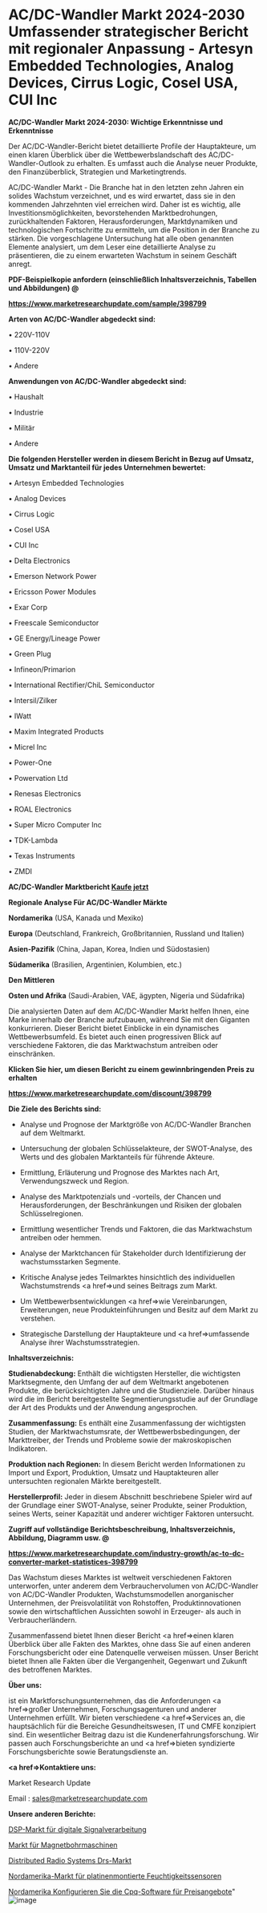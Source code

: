 # AC/DC-Wandler Markt 2024-2030 Umfassender strategischer Bericht mit regionaler Anpassung - Artesyn Embedded Technologies, Analog Devices, Cirrus Logic, Cosel USA, CUI Inc

<strong>AC/DC-Wandler Markt 2024-2030: Wichtige Erkenntnisse und Erkenntnisse</strong>

Der AC/DC-Wandler-Bericht bietet detaillierte Profile der Hauptakteure, um einen klaren Überblick über die Wettbewerbslandschaft des AC/DC-Wandler-Outlook zu erhalten. Es umfasst auch die Analyse neuer Produkte, den Finanzüberblick, Strategien und Marketingtrends.

AC/DC-Wandler Markt - Die Branche hat in den letzten zehn Jahren ein solides Wachstum verzeichnet, und es wird erwartet, dass sie in den kommenden Jahrzehnten viel erreichen wird. Daher ist es wichtig, alle Investitionsmöglichkeiten, bevorstehenden Marktbedrohungen, zurückhaltenden Faktoren, Herausforderungen, Marktdynamiken und technologischen Fortschritte zu ermitteln, um die Position in der Branche zu stärken. Die vorgeschlagene Untersuchung hat alle oben genannten Elemente analysiert, um dem Leser eine detaillierte Analyse zu präsentieren, die zu einem erwarteten Wachstum in seinem Geschäft anregt.



<strong><b>PDF-Beispielkopie anfordern (einschließlich Inhaltsverzeichnis, Tabellen und Abbildungen) @ </b></strong>

<strong><a href=https://www.marketresearchupdate.com/sample/398799>

<strong>https://www.marketresearchupdate.com/sample/398799</u></a></strong></strong>



<strong>Arten von AC/DC-Wandler abgedeckt sind:</strong>

• 220V-110V

• 110V-220V

• Andere



<strong>Anwendungen von AC/DC-Wandler abgedeckt sind:</strong>

• Haushalt

• Industrie

• Militär

• Andere



<strong>Die folgenden Hersteller werden in diesem Bericht in Bezug auf Umsatz, Umsatz und Marktanteil für jedes Unternehmen bewertet:</strong>

• Artesyn Embedded Technologies

• Analog Devices

• Cirrus Logic

• Cosel USA

• CUI Inc

• Delta Electronics

• Emerson Network Power

• Ericsson Power Modules

• Exar Corp

• Freescale Semiconductor

• GE Energy/Lineage Power

• Green Plug

• Infineon/Primarion

• International Rectifier/ChiL Semiconductor

• Intersil/Zilker

• IWatt

• Maxim Integrated Products

• Micrel Inc

• Power-One

• Powervation Ltd

• Renesas Electronics

• ROAL Electronics

• Super Micro Computer Inc

• TDK-Lambda

• Texas Instruments

• ZMDI



<strong>AC/DC-Wandler Marktbericht <a href=https://www.marketresearchupdate.com/buynow/398799>Kaufe jetzt</a></strong>



<strong>Regionale Analyse Für AC/DC-Wandler Märkte</strong>



<strong>Nordamerika</strong> (USA, Kanada und Mexiko)



<strong>Europa</strong> (Deutschland, Frankreich, Großbritannien, Russland und Italien)



<strong>Asien-Pazifik</strong> (China, Japan, Korea, Indien und Südostasien)



<strong>Südamerika</strong> (Brasilien, Argentinien, Kolumbien, etc.)



<strong>Den Mittleren</strong> 

<strong>Osten und Afrika</strong> (Saudi-Arabien, VAE, ägypten, Nigeria und Südafrika)

Die analysierten Daten auf dem AC/DC-Wandler Markt helfen Ihnen, eine Marke innerhalb der Branche aufzubauen, während Sie mit den Giganten konkurrieren. Dieser Bericht bietet Einblicke in ein dynamisches Wettbewerbsumfeld. Es bietet auch einen progressiven Blick auf verschiedene Faktoren, die das Marktwachstum antreiben oder einschränken.



<strong>Klicken Sie hier, um diesen Bericht zu einem gewinnbringenden Preis zu erhalten
</strong>

<strong><a href=https://www.marketresearchupdate.com/discount/398799>https://www.marketresearchupdate.com/discount/398799</b></u></strong></a>



<strong>Die Ziele des Berichts sind:</strong>

- Analyse und Prognose der Marktgröße von AC/DC-Wandler Branchen auf dem Weltmarkt.

- Untersuchung der globalen Schlüsselakteure, der SWOT-Analyse, des Werts und des globalen Marktanteils für führende Akteure.

- Ermittlung, Erläuterung und Prognose des Marktes nach Art, Verwendungszweck und Region.

- Analyse des Marktpotenzials und -vorteils, der Chancen und Herausforderungen, der Beschränkungen und Risiken der globalen Schlüsselregionen.

- Ermittlung wesentlicher Trends und Faktoren, die das Marktwachstum antreiben oder hemmen.

- Analyse der Marktchancen für Stakeholder durch Identifizierung der wachstumsstarken Segmente.

- Kritische Analyse jedes Teilmarktes hinsichtlich des individuellen Wachstumstrends <a href=>und</a> seines Beitrags zum Markt.

- Um Wettbewerbsentwicklungen <a href=>wie</a> Vereinbarungen, Erweiterungen, neue Produkteinführungen und Besitz auf dem Markt zu verstehen.

- Strategische Darstellung der Hauptakteure und <a href=>umfas</a>sende Analyse ihrer Wachstumsstrategien.



<strong>Inhaltsverzeichnis:</strong>



<strong>Studienabdeckung:</strong> Enthält die wichtigsten Hersteller, die wichtigsten Marktsegmente, den Umfang der auf dem Weltmarkt angebotenen Produkte, die berücksichtigten Jahre und die Studienziele. Darüber hinaus wird die im Bericht bereitgestellte Segmentierungsstudie auf der Grundlage der Art des Produkts und der Anwendung angesprochen.



<strong>Zusammenfassung:</strong> Es enthält eine Zusammenfassung der wichtigsten Studien, der Marktwachstumsrate, der Wettbewerbsbedingungen, der Markttreiber, der Trends und Probleme sowie der makroskopischen Indikatoren.



<strong>Produktion nach Regionen:</strong> In diesem Bericht werden Informationen zu Import und Export, Produktion, Umsatz und Hauptakteuren aller untersuchten regionalen Märkte bereitgestellt.



<strong>Herstellerprofil:</strong> Jeder in diesem Abschnitt beschriebene Spieler wird auf der Grundlage einer SWOT-Analyse, seiner Produkte, seiner Produktion, seines Werts, seiner Kapazität und anderer wichtiger Faktoren untersucht.



<strong><b>Zugriff auf vollständige Berichtsbeschreibung, Inhaltsverzeichnis, Abbildung, Diagramm usw. @ </b></strong>

<strong><a href=https://www.marketresearchupdate.com/industry-growth/ac-to-dc-converter-market-statistices-398799>https://www.marketresearchupdate.com/industry-growth/ac-to-dc-converter-market-statistices-398799</a></strong>

Das Wachstum dieses Marktes ist weltweit verschiedenen Faktoren unterworfen, unter anderem dem Verbrauchervolumen von AC/DC-Wandler von AC/DC-Wandler Produkten, Wachstumsmodellen anorganischer Unternehmen, der Preisvolatilität von Rohstoffen, Produktinnovationen sowie den wirtschaftlichen Aussichten sowohl in Erzeuger- als auch in Verbraucherländern.

Zusammenfassend bietet Ihnen dieser Bericht <a href=>einen</a> klaren Überblick über alle Fakten des Marktes, ohne dass Sie auf einen anderen Forschungsbericht oder eine Datenquelle verweisen müssen. Unser Bericht bietet Ihnen alle Fakten über die Vergangenheit, Gegenwart und Zukunft des betroffenen Marktes.



<strong>Über uns:</strong>

 ist ein Marktforschungsunternehmen, das die Anforderungen <a href=>großer</a> Unternehmen, Forschungsagenturen und anderer Unternehmen erfüllt. Wir bieten verschiedene <a href=>Services</a> an, die hauptsächlich für die Bereiche Gesundheitswesen, IT und CMFE konzipiert sind. Ein wesentlicher Beitrag dazu ist die Kundenerfahrungsforschung. Wir passen auch Forschungsberichte an und <a href=>bieten</a> syndizierte Forschungsberichte sowie Beratungsdienste an.



<strong><a href=>Kontaktiere uns:</a></strong>

Market Research Update

Email : sales@marketresearchupdate.com



<strong>Unsere anderen Berichte:</strong>

<a href=https://www.linkedin.com/pulse/digital-signal-processing-dsp-market-size-region>DSP-Markt für digitale Signalverarbeitung</a>

<a href=https://www.linkedin.com/pulse/magnetic-drill-press-market-size-analysis-leading>Markt für Magnetbohrmaschinen</a>

<a href=https://www.linkedin.com/pulse/distributed-radio-systems-drs-market-2023-remarking>Distributed Radio Systems Drs-Markt</a>

<a href=https://www.linkedin.com/pulse/north-america-board-mount-humidity-sensors-market>Nordamerika-Markt für platinenmontierte Feuchtigkeitssensoren</a>

<a href=https://www.linkedin.com/pulse/north-america-configure-price-quote-cpq-software>Nordamerika Konfigurieren Sie die Cpq-Software für Preisangebote</a>"
![image](https://github.com/RushikeshRI/news24analysis/assets/164026548/e643cb84-255e-47e1-a22a-8e6ae606d168)
